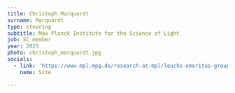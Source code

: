 ```yaml
---
title: Christoph Marquardt
surname: Marquardt
type: steering
subtitle: Max Planck Institute for the Science of Light
job: SC member
year: 2023
photo: christoph_marquardt.jpg
socials:
  - link: 'https://www.mpl.mpg.de/research-at-mpl/leuchs-emeritus-group/people/?L=0'
    name: Site

---
```

